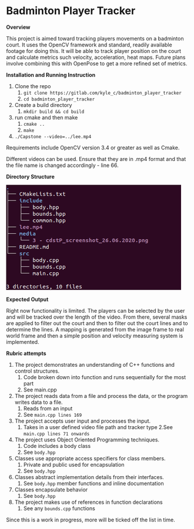 # Badminton Player Tracker

**Overview**

This project is aimed toward tracking players movements on a badminton court. It uses the OpenCV framework and standard, readily available footage for doing this. It will be able to track player position on the court and calculate metrics such velocity, acceleration, heat maps. Future plans involve combining this with OpenPose to get a more refined set of metrics.

**Installation and Running Instruction**

1. Clone the repo
   1. `git clone https://gitlab.com/kyle_c/badminton_player_tracker`
   2. `cd badminton_player_tracker`
2. Create a build directory
   1. `mkdir build && cd build`
3. run cmake and then make
   1. `cmake ..`
   2. `make`
4. `./Capstone --video=../lee.mp4`

Requirements include OpenCV version 3.4 or greater as well as Cmake.

Different videos can be used. Ensure that they are in .mp4 format and that the file name is changed accordingly - line 66.

**Directory Structure**

![Directory](media/tree.jpg)

**Expected Output**

Right now functionality is limited. The players can be selected by the user and will be tracked over the length of the video. From there, several masks are applied to filter out the court and then to filter out the court lines and to determine the lines. A mapping is generated from the image frame to real world frame and then a simple position and velocity measuring system is implemented.

**Rubric attempts**

1. The project demonstrates an understanding of C++ functions and control structures.
   1. Code broken down into function and runs sequentially for the most part
   2. See main.cpp
2. The project reads data from a file and process the data, or the program writes data to a file.
   1. Reads from an input
   2. See `main.cpp lines 169`
3. The project accepts user input and processes the input.
   1. Takes in a user defined video file path and tracker type
      2.See `main.cpp lines 71 onwards`
4. The project uses Object Oriented Programming techniques.
   1. Code includes a body class
   2. See `body.hpp`
5. Classes use appropriate access specifiers for class members.
   1. Private and public used for encapsulation
   2. See `body.hpp`
6. Classes abstract implementation details from their interfaces.
   1. See `body.hpp` member functions and inline documentation
7. Classes encapsulate behavior
   1. See `body.hpp`
8. The project makes use of references in function declarations
   1. See any `bounds.cpp` functions

Since this is a work in progress, more will be ticked off the list in time.
